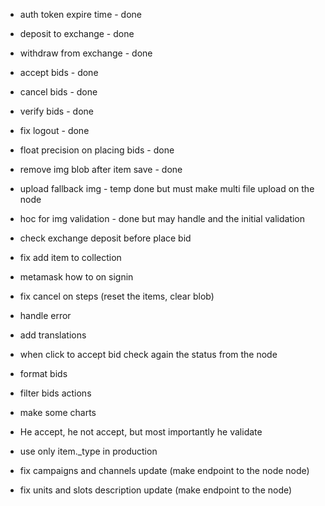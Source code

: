 - auth token expire time - done
- deposit to exchange - done
- withdraw from exchange - done
- accept bids - done
- cancel bids - done
- verify bids - done
- fix logout - done
- float precision on placing bids - done
- remove img blob after item save - done

- upload fallback img - temp done but must make multi file upload on the node
- hoc for img validation - done but may handle and the initial validation

- check exchange deposit before place bid 
- fix add item to  collection
- metamask how to on signin
- fix cancel on steps (reset the items, clear blob)
- handle error
- add translations
- when click to accept bid check again the status from the node
- format bids
- filter bids actions
- make some charts
- He accept, he not accept, but most importantly he validate
- use only item._type in production
- fix campaigns and channels update (make endpoint to the node node)
- fix units and slots description update (make endpoint to the node)